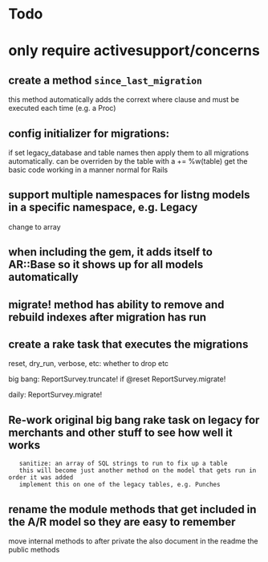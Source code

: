 # Todo

# only require activesupport/concerns

## create a method `since_last_migration`
this method automatically adds the corrext where clause and must be executed each time (e.g. a Proc)

## config initializer for migrations:
if set legacy_database and table names then apply them to all migrations automatically. can be overriden by the table with a += %w(table)
get the basic code working in a manner normal for Rails

## support multiple namespaces for listng models in a specific namespace, e.g. Legacy
change to array

## when including the gem, it adds itself to AR::Base so it shows up for all models automatically

## migrate! method has ability to remove and rebuild indexes after migration has run

## create a rake task that executes the migrations
reset, dry_run, verbose, etc: whether to drop etc

big bang:
ReportSurvey.truncate! if @reset
ReportSurvey.migrate!

daily:
ReportSurvey.migrate!

## Re-work original big bang rake task on legacy for merchants and other stuff to see how well it works
       sanitize: an array of SQL strings to run to fix up a table
       this will become just another method on the model that gets run in order it was added
       implement this on one of the legacy tables, e.g. Punches

## rename the module methods that get included in the A/R model so they are easy to remember
move internal methods to after private
the also document in the readme the public methods

